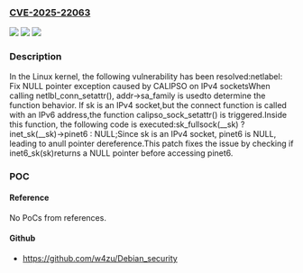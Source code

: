 ### [CVE-2025-22063](https://cve.mitre.org/cgi-bin/cvename.cgi?name=CVE-2025-22063)
![](https://img.shields.io/static/v1?label=Product&message=Linux&color=blue)
![](https://img.shields.io/static/v1?label=Version&message=ceba1832b1b2da0149c51de62a847c00bca1677a%3C%201ad9166cab6a0f5c0b10344a97bdf749ae11dcbf%20&color=brighgreen)
![](https://img.shields.io/static/v1?label=Vulnerability&message=n%2Fa&color=brighgreen)

### Description

In the Linux kernel, the following vulnerability has been resolved:netlabel: Fix NULL pointer exception caused by CALIPSO on IPv4 socketsWhen calling netlbl_conn_setattr(), addr->sa_family is usedto determine the function behavior. If sk is an IPv4 socket,but the connect function is called with an IPv6 address,the function calipso_sock_setattr() is triggered.Inside this function, the following code is executed:sk_fullsock(__sk) ? inet_sk(__sk)->pinet6 : NULL;Since sk is an IPv4 socket, pinet6 is NULL, leading to anull pointer dereference.This patch fixes the issue by checking if inet6_sk(sk)returns a NULL pointer before accessing pinet6.

### POC

#### Reference
No PoCs from references.

#### Github
- https://github.com/w4zu/Debian_security

